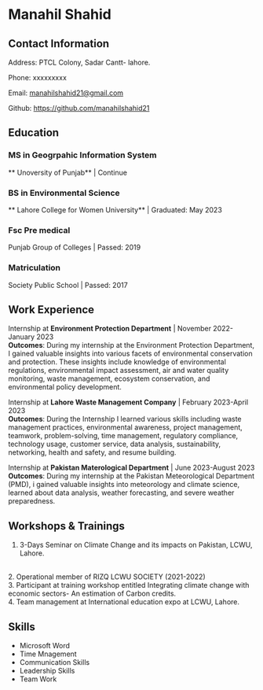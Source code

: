 # Manahil Shahid

## Contact Information



Address: PTCL Colony, Sadar Cantt- lahore. <br>

Phone: xxxxxxxxx<br>

Email: manahilshahid21@gmail.com <br>

Github: https://github.com/manahilshahid21


## Education

### MS in Geogrpahic Information System  
** Unoversity of Punjab** | Continue
### BS  in Environmental Science   
** Lahore College for Women University** | Graduated: May 2023
### Fsc Pre medical<br>
Punjab Group of Colleges | Passed: 2019<br>
### Matriculation <br> 
Society Public School | Passed: 2017<br>





## Work Experience


Internship at **Environment Protection Department** | November 2022- January 2023<br>
**Outcomes**: During my internship at the Environment Protection Department, I  gained valuable insights into various facets of environmental conservation and protection. These insights include knowledge of environmental regulations, environmental impact assessment, air and water quality monitoring, waste management, ecosystem conservation, and environmental policy development.<br> 

Internship at **Lahore Waste Management Company** | February 2023-April 2023 <br>
**Outcomes**: During the Internship I learned various skills including waste management practices, environmental awareness, project management, teamwork, problem-solving, time management, regulatory compliance, technology usage, customer service, data analysis, sustainability, networking, health and safety, and resume building.<br> 

Internship at **Pakistan Materological Department** | June 2023-August 2023 <br>
**Outcomes**: During my internship at the Pakistan Meteorological Department (PMD), i gained valuable insights into meteorology and climate science, learned about data analysis, weather forecasting, and severe weather preparedness. 




## Workshops & Trainings

1. 3-Days Seminar on Climate Change and its impacts on Pakistan, LCWU, Lahore. 
<br> 
2. Operational member of RIZQ LCWU SOCIETY (2021-2022) <br> 
3. Participant at training workshop entitled Integrating climate change with economic sectors- An estimation of Carbon credits.<br> 
4. Team management at International education expo at LCWU, Lahore. 


## Skills 

* Microsoft Word<br>
* Time Mnagement<br>
* Communication Skills<br>
* Leadership Skills<br>
* Team Work




```python

```
